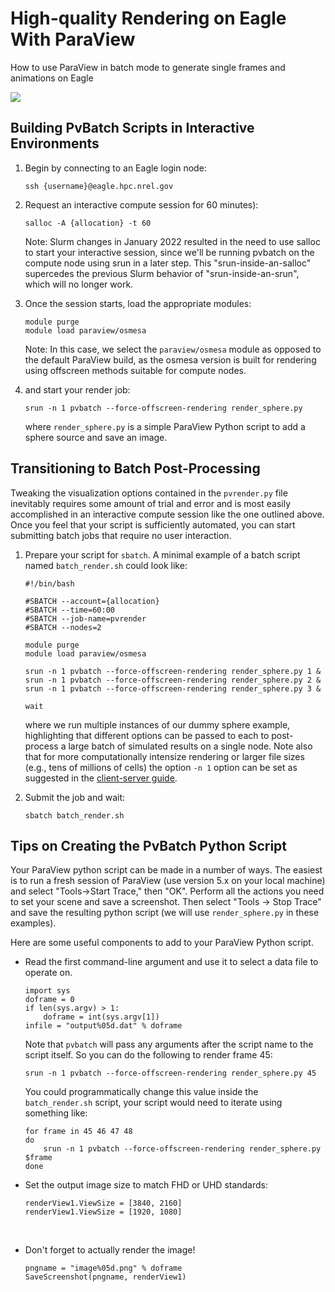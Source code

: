 # High-quality Rendering on Eagle With ParaView 

How to use ParaView in batch mode to generate single frames and animations on Eagle

![](/assets/paraview.png)

## Building PvBatch Scripts in Interactive Environments  

1.  Begin by connecting to an Eagle login node:

        ssh {username}@eagle.hpc.nrel.gov

2.  Request an interactive compute session for 60 minutes):

        salloc -A {allocation} -t 60 

    Note: Slurm changes in January 2022 resulted in the need to use salloc to start your interactive session, since we'll be 
    running pvbatch on the compute node using srun in a later step. This "srun-inside-an-salloc" supercedes 
    the previous Slurm behavior of "srun-inside-an-srun", which will no longer work.

3.  Once the session starts, load the appropriate modules:  

        module purge
        module load paraview/osmesa

    Note: In this case, we select the `paraview/osmesa` module as opposed to the default ParaView build, 
    as the osmesa version is built for rendering using offscreen methods suitable for compute nodes.

4.  and start your render job:  

        srun -n 1 pvbatch --force-offscreen-rendering render_sphere.py

    where `render_sphere.py` is a simple ParaView Python script to add a sphere source and 
    save an image.

## Transitioning to Batch Post-Processing   

Tweaking the visualization options contained in the `pvrender.py` file inevitably requires some amount of trial 
and error and is most easily accomplished in an interactive compute session like the one outlined above.  Once 
you feel that your script is sufficiently automated, you can start submitting batch jobs that require no user interaction.

1.  Prepare your script for `sbatch`. A minimal example of a batch script named `batch_render.sh` could look like:  

        #!/bin/bash

        #SBATCH --account={allocation}
        #SBATCH --time=60:00
        #SBATCH --job-name=pvrender
        #SBATCH --nodes=2

        module purge
        module load paraview/osmesa

        srun -n 1 pvbatch --force-offscreen-rendering render_sphere.py 1 &
        srun -n 1 pvbatch --force-offscreen-rendering render_sphere.py 2 &
        srun -n 1 pvbatch --force-offscreen-rendering render_sphere.py 3 &

        wait

    where we run multiple instances of our dummy sphere example, highlighting that different options can be
    passed to each to post-process a large batch of simulated results on a single node.  Note also that for more 
    computationally intensize rendering or larger file sizes (e.g., tens of millions of cells) the option `-n 1` 
    option can be set as suggested in the [client-server guide](client_server_setup.md).


2.  Submit the job and wait:  

        sbatch batch_render.sh


## Tips on Creating the PvBatch Python Script

Your ParaView python script can be made in a number of ways. The easiest
is to run a fresh session of ParaView (use version 5.x on your local
machine) and select "Tools→Start Trace," then "OK". Perform all the
actions you need to set your scene and save a screenshot. Then select
"Tools → Stop Trace" and save the resulting python script (we will use
`render_sphere.py` in these examples).
 

Here are some useful components to add to your ParaView Python script.

-   Read the first command-line argument and use it to select a data
    file to operate on.  

        import sys
        doframe = 0
        if len(sys.argv) > 1:
            doframe = int(sys.argv[1])
        infile = "output%05d.dat" % doframe

    Note that `pvbatch` will pass any arguments after the script name to
    the script itself. So you can do the following to render frame 45:

        srun -n 1 pvbatch --force-offscreen-rendering render_sphere.py 45

    You could programmatically change this value inside the `batch_render.sh` script, your script would need
    to iterate using something like:

        for frame in 45 46 47 48
        do
            srun -n 1 pvbatch --force-offscreen-rendering render_sphere.py $frame
        done

<!--     And you would need to submit the script as such:

        sbatch -F "45" batchrender.sh -->

-   Set the output image size to match FHD or UHD standards:

        renderView1.ViewSize = [3840, 2160]
        renderView1.ViewSize = [1920, 1080]

<!-- -   Enable OSPRay rendering and set parameters for high-quality output:

        renderView1.LightScale = 1.5
        renderView1.AmbientSamples = 4
        renderView1.SamplesPerPixel = 9
        renderView1.Shadows = 1
        renderView1.EnableOSPRay = 1

 -->     
-   Don't forget to actually render the image!

        pngname = "image%05d.png" % doframe
        SaveScreenshot(pngname, renderView1)

<!-- Attachments:
------------

![](images/icons/bullet_blue.gif)
[frame0100\_img3sm.png](attachments/18594270/28148762.png) (image/png)  

Document generated by Confluence on 2019-04-03 10:15

[Atlassian](http://www.atlassian.com/)
 -->
